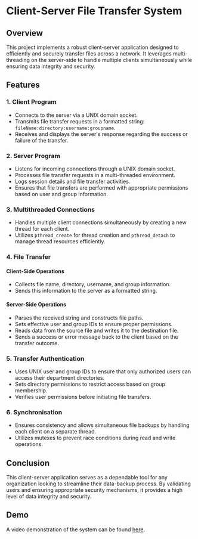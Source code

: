 # Client-Server File Transfer System

## Overview

This project implements a robust client-server application designed to efficiently and securely transfer files across a network. It leverages multi-threading on the server-side to handle multiple clients simultaneously while ensuring data integrity and security.

## Features

### 1. Client Program
- Connects to the server via a UNIX domain socket.
- Transmits file transfer requests in a formatted string: `fileName:directory:username:groupname`.
- Receives and displays the server's response regarding the success or failure of the transfer.

### 2. Server Program
- Listens for incoming connections through a UNIX domain socket.
- Processes file transfer requests in a multi-threaded environment.
- Logs session details and file transfer activities.
- Ensures that file transfers are performed with appropriate permissions based on user and group information.

### 3. Multithreaded Connections
- Handles multiple client connections simultaneously by creating a new thread for each client.
- Utilizes `pthread_create` for thread creation and `pthread_detach` to manage thread resources efficiently.

### 4. File Transfer

#### Client-Side Operations
- Collects file name, directory, username, and group information.
- Sends this information to the server as a formatted string.

#### Server-Side Operations
- Parses the received string and constructs file paths.
- Sets effective user and group IDs to ensure proper permissions.
- Reads data from the source file and writes it to the destination file.
- Sends a success or error message back to the client based on the transfer outcome.

### 5. Transfer Authentication
- Uses UNIX user and group IDs to ensure that only authorized users can access their department directories.
- Sets directory permissions to restrict access based on group membership.
- Verifies user permissions before initiating file transfers.

### 6. Synchronisation
- Ensures consistency and allows simultaneous file backups by handling each client on a separate thread.
- Utilizes mutexes to prevent race conditions during read and write operations.

## Conclusion

This client-server application serves as a dependable tool for any organization looking to streamline their data-backup process. By validating users and ensuring appropriate security mechanisms, it provides a high level of data integrity and security.

## Demo

A video demonstration of the system can be found [here](https://youtu.be/JxxL3uvw6_A).
